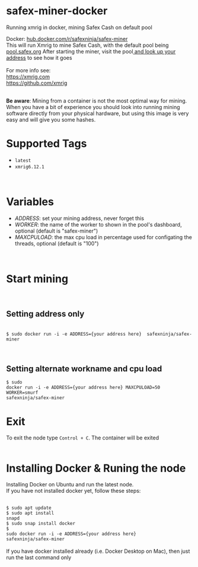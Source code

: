 # safex-miner-docker
Running xmrig in docker, mining Safex Cash on default pool

Docker: <a href="https://hub.docker.com/r/safexninja/safex-miner" target="_blank">hub.docker.com/r/safexninja/safex-miner</a><br>
This will run Xmrig to mine Safex Cash, with the default pool being <a href="https://pool.safex.org/" target="_blank">pool.safex.org</a>
After starting the miner, visit the pool<a href="https://pool.safex.org/#worker_stats" target="_blank"> and look up your address</a> to see how it goes<br>
<br>
For more info see: <br>
<a href="https://xmrig.com" targe="_blank">https://xmrig.com</a> <br>
<a href="https://github.com/xmrig" targe="_blank">https://github.com/xmrig</a> <br><br>


<b>Be aware</b>: Mining from a container is not the most optimal way for mining. When you have a bit of experience you should look into running mining software directly from your physical hardware, but using this image is very easy and will give you some hashes.

<h1>Supported Tags</h1>
<ul>
<li><code>latest</code></li>
<li><code>xmrig6.12.1</code></li>
</ul>
<br>
<h1>Variables</h1>
<ul>
  <li><i>ADDRESS</i>: set your mining address, never forget this</li>
  <li><i>WORKER</i>: the name of the worker to shown in the pool's dashboard, optional (default is "safex-miner")</li>
  <li><i>MAXCPULOAD</i>: the max cpu load in percentage used for configating the threads, optional (default is "100")</li>
  </ul>
<br>

<h1>Start mining</h1>
<br>
<h2>Setting address only</h2><br>
<code>$ sudo docker run -i -e ADDRESS={your address here}  safexninja/safex-miner</code>

<br><h2>Setting alternate workname and cpu load</h2>
<code>$ sudo docker run -i -e ADDRESS={your address here}  MAXCPULOAD=50 WORKER=smurf safexninja/safex-miner</code>

<h1>Exit</h1>
To exit the node type <code>Control + C</code>. The container will be exited<br>
<br>
<h1>Installing Docker & Runing the node</h1>
Installing Docker on Ubuntu and run the latest node.<br>
If you have not installed docker yet, follow these steps:<br><br>

<code>$ sudo apt update</code><br>
<code>$ sudo apt install snapd</code><br>
<code>$ sudo snap install docker</code><br>
<code>$ sudo docker run -i -e ADDRESS={your address here} safexninja/safex-miner</code><br>
<br>
If you have docker installed already (i.e. Docker Desktop on Mac), then just run the last command only

